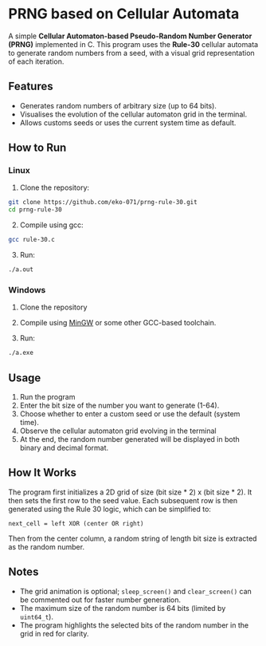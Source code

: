 # PRNG based on Cellular Automata

A simple **Cellular Automaton-based Pseudo-Random Number Generator (PRNG)** implemented in C.
This program uses the **Rule-30** cellular automata to generate random numbers from a seed, with a visual grid representation of each iteration.

## Features

- Generates random numbers of arbitrary size (up to 64 bits).
- Visualises the evolution of the cellular automaton grid in the terminal.
- Allows customs seeds or uses the current system time as default.

## How to Run

### Linux

1. Clone the repository:

```bash
git clone https://github.com/eko-071/prng-rule-30.git
cd prng-rule-30
```

2. Compile using gcc:

```bash
gcc rule-30.c
```

3. Run:

```bash
./a.out
```

### Windows

1. Clone the repository

2. Compile using [MinGW](https://www.mingw-w64.org/) or some other GCC-based toolchain.

3. Run:

```bash
./a.exe
```

## Usage

1. Run the program
2. Enter the bit size of the number you want to generate (1-64).
3. Choose whether to enter a custom seed or use the default (system time).
4. Observe the cellular automaton grid evolving in the terminal
5. At the end, the random number generated will be displayed in both binary and decimal format.

## How It Works

The program first initializes a 2D grid of size (bit size * 2) x (bit size * 2). It then sets the first row to the seed value. Each subsequent row is then generated using the Rule 30 logic, which can be simplified to:
 ```
next_cell = left XOR (center OR right)
 ```
 Then from the center column, a random string of length bit size is extracted as the random number.

 ## Notes

 - The grid animation is optional; `sleep_screen()` and `clear_screen()` can be commented out for faster number generation.
 - The maximum size of the random number is 64 bits (limited by `uint64_t`).
 - The program highlights the selected bits of the random number in the grid in red for clarity.
